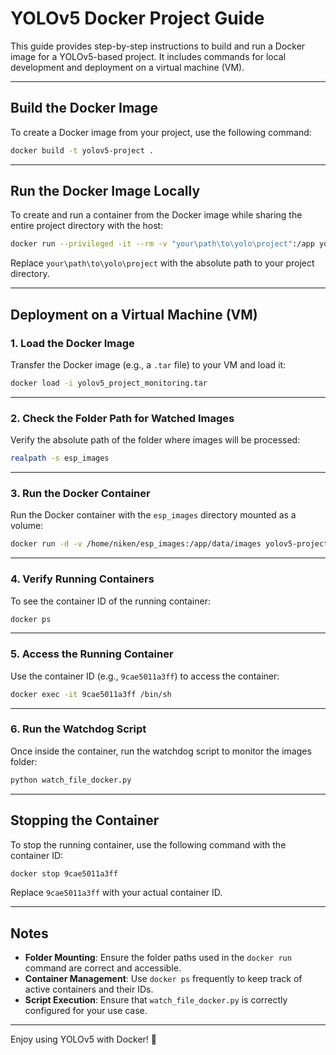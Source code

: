 # YOLOv5 Docker Project Guide

This guide provides step-by-step instructions to build and run a Docker image for a YOLOv5-based project. It includes commands for local development and deployment on a virtual machine (VM).

---

## Build the Docker Image

To create a Docker image from your project, use the following command:

```bash
docker build -t yolov5-project .
```

---

## Run the Docker Image Locally

To create and run a container from the Docker image while sharing the entire project directory with the host:

```bash
docker run --privileged -it --rm -v "your\path\to\yolo\project":/app yolov5-project
```

Replace `your\path\to\yolo\project` with the absolute path to your project directory.

---

## Deployment on a Virtual Machine (VM)

### 1. Load the Docker Image

Transfer the Docker image (e.g., a `.tar` file) to your VM and load it:

```bash
docker load -i yolov5_project_monitoring.tar
```

---

### 2. Check the Folder Path for Watched Images

Verify the absolute path of the folder where images will be processed:

```bash
realpath -s esp_images
```

---

### 3. Run the Docker Container

Run the Docker container with the `esp_images` directory mounted as a volume:

```bash
docker run -d -v /home/niken/esp_images:/app/data/images yolov5-project-v9
```

---

### 4. Verify Running Containers

To see the container ID of the running container:

```bash
docker ps
```

---

### 5. Access the Running Container

Use the container ID (e.g., `9cae5011a3ff`) to access the container:

```bash
docker exec -it 9cae5011a3ff /bin/sh
```

---

### 6. Run the Watchdog Script

Once inside the container, run the watchdog script to monitor the images folder:

```bash
python watch_file_docker.py
```

---

## Stopping the Container

To stop the running container, use the following command with the container ID:

```bash
docker stop 9cae5011a3ff
```

Replace `9cae5011a3ff` with your actual container ID.

---

## Notes

- **Folder Mounting**: Ensure the folder paths used in the `docker run` command are correct and accessible.
- **Container Management**: Use `docker ps` frequently to keep track of active containers and their IDs.
- **Script Execution**: Ensure that `watch_file_docker.py` is correctly configured for your use case.

--- 

Enjoy using YOLOv5 with Docker! 🚀